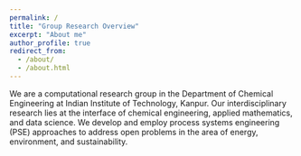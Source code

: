 ```yaml
---
permalink: /
title: "Group Research Overview"
excerpt: "About me"
author_profile: true
redirect_from: 
  - /about/
  - /about.html
---
```



We are a computational research group in the Department of Chemical Engineering at Indian Institute of Technology, Kanpur. Our interdisciplinary research lies at the interface of chemical engineering, applied mathematics, and data science. We develop and employ process systems engineering (PSE) approaches to address open problems in the area of energy, environment, and sustainability. 




